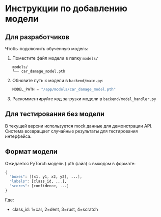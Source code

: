 # Инструкции по добавлению модели

## Для разработчиков

Чтобы подключить обученную модель:

1. Поместите файл модели в папку `models/`
   ```
   models/
   └── car_damage_model.pth
   ```

2. Обновите путь к модели в `backend/main.py`:
   ```python
   MODEL_PATH = "/app/models/car_damage_model.pth"
   ```

3. Раскомментируйте код загрузки модели в `backend/model_handler.py`

## Для тестирования без модели

В текущей версии используется mock данные для демонстрации API.
Система возвращает случайные результаты для тестирования интерфейса.

## Формат модели

Ожидается PyTorch модель (.pth файл) с выходом в формате:
```python
{
  "boxes": [[x1, y1, x2, y2], ...],
  "labels": [class_id, ...],
  "scores": [confidence, ...]
}
```

Где:
- class_id: 1=car, 2=dent, 3=rust, 4=scratch